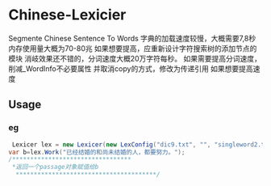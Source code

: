 # Chinese-Lexicier
Segmente Chinese Sentence  To Words
字典的加载速度较慢，大概需要7,8秒
内存使用量大概为70-80兆
如果想要提高，应重新设计字符搜索树的添加节点的模块
消岐效果还不错的，分词速度大概20万字符每秒。
如果需要提高分词速度，削减_WordInfo不必要属性
并取消copy的方式，修改为传递引用
如果想要提高速度
## Usage
### eg
``` c#
 Lexicer lex = new Lexicer(new LexConfig("dic9.txt", "", "singleword2.txt", true, false));
var b=lex.Work("已经结婚的和尚未结婚的人，都要努力。");
/*********************************
 *返回一个passage对象赋值给b
  ***************************************/
```
